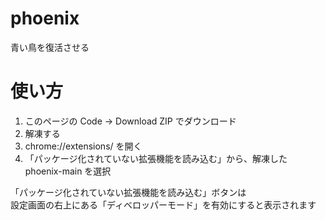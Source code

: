# phoenix

青い鳥を復活させる

# 使い方

1. このページの Code -> Download ZIP でダウンロード
2. 解凍する
3. chrome://extensions/ を開く
4. 「パッケージ化されていない拡張機能を読み込む」から、解凍した phoenix-main を選択

「パッケージ化されていない拡張機能を読み込む」ボタンは  
設定画面の右上にある「ディベロッパーモード」を有効にすると表示されます
